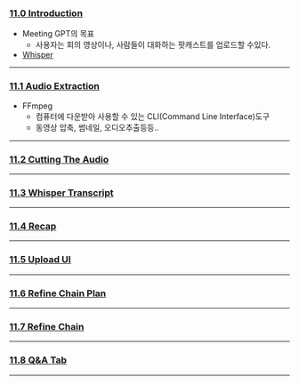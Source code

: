 ### [11.0 Introduction](https://nomadcoders.co/fullstack-gpt/lectures/4618)
- Meeting GPT의 목표
	- 사용자는 회의 영상이나, 사람들이 대화하는 팟캐스트를 업로드할 수있다.
- [Whisper](https://github.com/openai/whisper)
***
### [11.1 Audio Extraction](https://nomadcoders.co/fullstack-gpt/lectures/4619)
- FFmpeg
	- 컴퓨터에 다운받아 사용할 수 있는 CLI(Command Line Interface)도구
	- 동영상 압축, 썸네일, 오디오추출등등..
***
### [11.2 Cutting The Audio](https://nomadcoders.co/fullstack-gpt/lectures/4620)

***
### [11.3 Whisper Transcript](https://nomadcoders.co/fullstack-gpt/lectures/4621)

***
### [11.4 Recap](https://nomadcoders.co/fullstack-gpt/lectures/4622)

***
### [11.5 Upload UI](https://nomadcoders.co/fullstack-gpt/lectures/4623)

***
### [11.6 Refine Chain Plan](https://nomadcoders.co/fullstack-gpt/lectures/4624)

***
### [11.7 Refine Chain](https://nomadcoders.co/fullstack-gpt/lectures/4625)

***
### [11.8 Q&A Tab](https://nomadcoders.co/fullstack-gpt/lectures/4626)

***